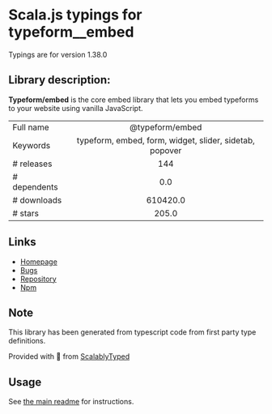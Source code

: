 
# Scala.js typings for typeform__embed

Typings are for version 1.38.0

## Library description:
**Typeform/embed** is the core embed library that lets you embed typeforms to your website using vanilla JavaScript.

|                    |                 |
| ------------------ | :-------------: |
| Full name          | @typeform/embed |
| Keywords           | typeform, embed, form, widget, slider, sidetab, popover |
| # releases         | 144 |
| # dependents       | 0.0 |
| # downloads        | 610420.0 |
| # stars            | 205.0 |

## Links
- [Homepage](https://github.com/Typeform/embed/blob/main/packages/embed#readme)
- [Bugs](https://github.com/Typeform/embed/issues)
- [Repository](https://github.com/Typeform/embed)
- [Npm](https://www.npmjs.com/package/%40typeform%2Fembed)
    


## Note
This library has been generated from typescript code from first party type definitions.

Provided with :purple_heart: from [ScalablyTyped](https://github.com/oyvindberg/ScalablyTyped)

## Usage
See [the main readme](../../readme.md) for instructions.


